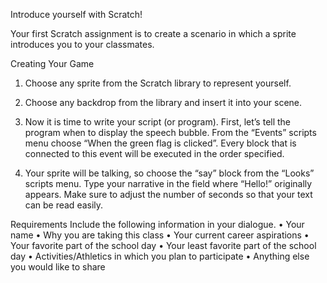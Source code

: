 Introduce yourself with Scratch!

Your first Scratch assignment is to create a scenario in which a sprite introduces you to your classmates. 

Creating Your Game
1.	Choose any sprite from the Scratch library to represent yourself.



2.	 Choose any backdrop from the library and insert it into your scene.

3.	Now it is time to write your script (or program). First, let’s tell the program when to display the speech bubble. From the “Events” scripts menu choose “When the green flag is clicked”. Every block that is connected to this event will be executed in the order specified.
 
4.	Your sprite will be talking, so choose the “say” block from the “Looks” scripts menu. Type your narrative in the field where “Hello!” originally appears. Make sure to adjust the number of seconds so that your text can be read easily.












Requirements
Include the following information in your dialogue. 
•	Your name
•	Why you are taking this class
•	Your current career aspirations
•	Your favorite part of the school day
•	Your least favorite part of the school day
•	Activities/Athletics in which you plan to participate
•	Anything else you would like to share
